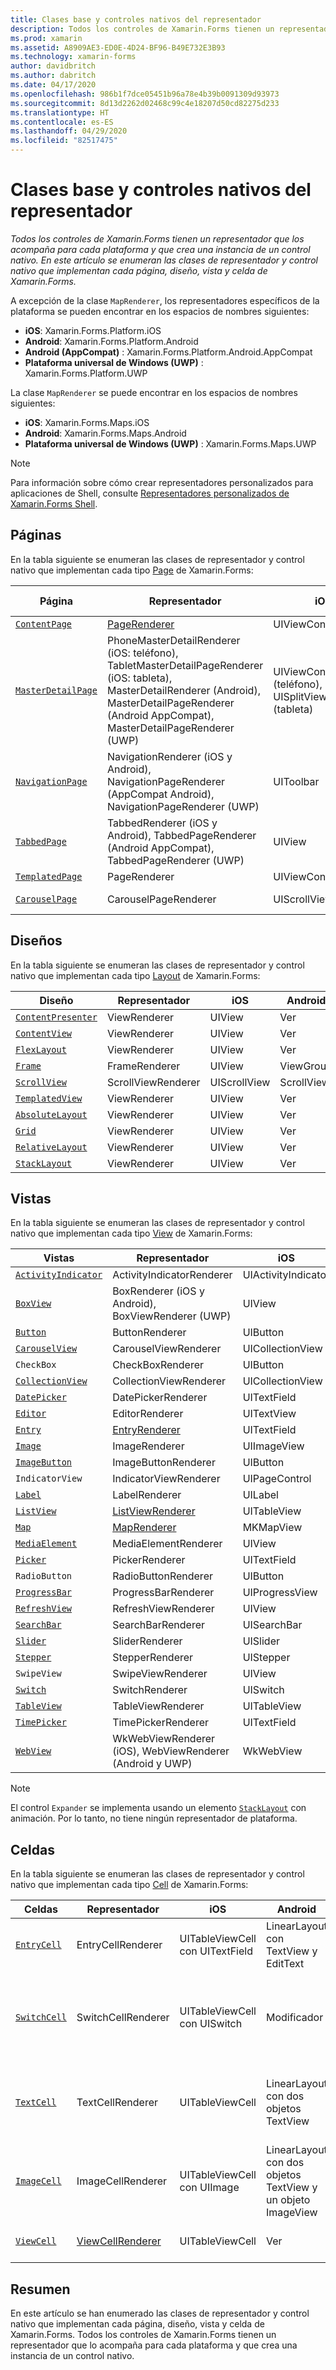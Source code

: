 ```yaml
---
title: Clases base y controles nativos del representador
description: Todos los controles de Xamarin.Forms tienen un representador que los acompaña para cada plataforma y que crea una instancia de un control nativo. En este artículo se enumeran las clases de representador y control nativo que implementan cada página, diseño, vista y celda de Xamarin.Forms.
ms.prod: xamarin
ms.assetid: A8909AE3-ED0E-4D24-BF96-B49E732E3B93
ms.technology: xamarin-forms
author: davidbritch
ms.author: dabritch
ms.date: 04/17/2020
ms.openlocfilehash: 986b1f7dce05451b96a78e4b39b0091309d93973
ms.sourcegitcommit: 8d13d2262d02468c99c4e18207d50cd82275d233
ms.translationtype: HT
ms.contentlocale: es-ES
ms.lasthandoff: 04/29/2020
ms.locfileid: "82517475"
---
```

# <a name="renderer-base-classes-and-native-controls"></a>Clases base y controles nativos del representador

_Todos los controles de Xamarin.Forms tienen un representador que los acompaña para cada plataforma y que crea una instancia de un control nativo. En este artículo se enumeran las clases de representador y control nativo que implementan cada página, diseño, vista y celda de Xamarin.Forms._

A excepción de la clase `MapRenderer`, los representadores específicos de la plataforma se pueden encontrar en los espacios de nombres siguientes:

- **iOS**: Xamarin.Forms.Platform.iOS
- **Android**: Xamarin.Forms.Platform.Android
- **Android (AppCompat)** : Xamarin.Forms.Platform.Android.AppCompat
- **Plataforma universal de Windows (UWP)** : Xamarin.Forms.Platform.UWP

La clase `MapRenderer` se puede encontrar en los espacios de nombres siguientes:

- **iOS**: Xamarin.Forms.Maps.iOS
- **Android**: Xamarin.Forms.Maps.Android
- **Plataforma universal de Windows (UWP)** : Xamarin.Forms.Maps.UWP

> [!NOTE]
> Para información sobre cómo crear representadores personalizados para aplicaciones de Shell, consulte [Representadores personalizados de Xamarin.Forms Shell](~/xamarin-forms/app-fundamentals/shell/customrenderers.md).

## <a name="pages"></a>Páginas

En la tabla siguiente se enumeran las clases de representador y control nativo que implementan cada tipo [Page](~/xamarin-forms/user-interface/controls/pages.md) de Xamarin.Forms:

|Página|Representador|iOS|Android|Android (AppCompat)|UWP|
|--- |--- |--- |--- |--- |--- |
|[`ContentPage`](xref:Xamarin.Forms.ContentPage)|[PageRenderer](~/xamarin-forms/app-fundamentals/custom-renderer/contentpage.md)|UIViewController|ViewGroup||FrameworkElement|
|[`MasterDetailPage`](xref:Xamarin.Forms.MasterDetailPage)|PhoneMasterDetailRenderer (iOS: teléfono), TabletMasterDetailPageRenderer (iOS: tableta), MasterDetailRenderer (Android), MasterDetailPageRenderer (Android AppCompat), MasterDetailPageRenderer (UWP)|UIViewController (teléfono), UISplitViewController (tableta)|DrawerLayout (v4)|DrawerLayout (v4)|FrameworkElement (Control personalizado)|
|[`NavigationPage`](xref:Xamarin.Forms.NavigationPage)|NavigationRenderer (iOS y Android), NavigationPageRenderer (AppCompat Android), NavigationPageRenderer (UWP)|UIToolbar|ViewGroup|ViewGroup|FrameworkElement (Control personalizado)|
|[`TabbedPage`](xref:Xamarin.Forms.TabbedPage)|TabbedRenderer (iOS y Android), TabbedPageRenderer (Android AppCompat), TabbedPageRenderer (UWP)|UIView|ViewPager|ViewPager|FrameworkElement (Pivot)|
|[`TemplatedPage`](xref:Xamarin.Forms.TemplatedPage)|PageRenderer|UIViewController|ViewGroup||FrameworkElement|
|[`CarouselPage`](xref:Xamarin.Forms.CarouselPage)|CarouselPageRenderer|UIScrollView|ViewPager|ViewPager|FrameworkElement (FlipView)|

## <a name="layouts"></a>Diseños

En la tabla siguiente se enumeran las clases de representador y control nativo que implementan cada tipo [Layout](~/xamarin-forms/user-interface/controls/layouts.md) de Xamarin.Forms:

|Diseño|Representador|iOS|Android|UWP|
|--- |--- |--- |--- |--- |
|[`ContentPresenter`](xref:Xamarin.Forms.ContentPresenter)|ViewRenderer|UIView|Ver|FrameworkElement|
|[`ContentView`](xref:Xamarin.Forms.ContentView)|ViewRenderer|UIView|Ver|FrameworkElement|
|[`FlexLayout`](xref:Xamarin.Forms.FlexLayout)|ViewRenderer|UIView|Ver|FrameworkElement|
|[`Frame`](xref:Xamarin.Forms.Frame)|FrameRenderer|UIView|ViewGroup|Borde|
|[`ScrollView`](xref:Xamarin.Forms.ScrollView)|ScrollViewRenderer|UIScrollView|ScrollView|ScrollViewer|
|[`TemplatedView`](xref:Xamarin.Forms.TemplatedView)|ViewRenderer|UIView|Ver|FrameworkElement|
|[`AbsoluteLayout`](xref:Xamarin.Forms.AbsoluteLayout)|ViewRenderer|UIView|Ver|FrameworkElement|
|[`Grid`](xref:Xamarin.Forms.Grid)|ViewRenderer|UIView|Ver|FrameworkElement|
|[`RelativeLayout`](xref:Xamarin.Forms.RelativeLayout)|ViewRenderer|UIView|Ver|FrameworkElement|
|[`StackLayout`](xref:Xamarin.Forms.StackLayout)|ViewRenderer|UIView|Ver|FrameworkElement|

## <a name="views"></a>Vistas

En la tabla siguiente se enumeran las clases de representador y control nativo que implementan cada tipo [View](~/xamarin-forms/user-interface/controls/views.md) de Xamarin.Forms:

|Vistas|Representador|iOS|Android|Android (AppCompat)|UWP|
|--- |--- |--- |--- |--- |--- |
|[`ActivityIndicator`](xref:Xamarin.Forms.ActivityIndicator)|ActivityIndicatorRenderer|UIActivityIndicator|ProgressBar||ProgressBar|
|[`BoxView`](xref:Xamarin.Forms.BoxView)|BoxRenderer (iOS y Android), BoxViewRenderer (UWP)|UIView|ViewGroup||Rectángulo|
|[`Button`](xref:Xamarin.Forms.Button)|ButtonRenderer|UIButton|Botón|AppCompatButton|Botón|
|[`CarouselView`](xref:Xamarin.Forms.CarouselView)|CarouselViewRenderer|UICollectionView||RecyclerView|ListViewBase|
|`CheckBox`|CheckBoxRenderer|UIButton||AppCompatCheckBox|CheckBox|
|[`CollectionView`](xref:Xamarin.Forms.CollectionView)|CollectionViewRenderer|UICollectionView||RecyclerView|ListViewBase|
|[`DatePicker`](xref:Xamarin.Forms.DatePicker)|DatePickerRenderer|UITextField|EditText||DatePicker|
|[`Editor`](xref:Xamarin.Forms.Editor)|EditorRenderer|UITextView|EditText||TextBox|
|[`Entry`](xref:Xamarin.Forms.Entry)|[EntryRenderer](~/xamarin-forms/app-fundamentals/custom-renderer/entry.md)|UITextField|EditText||TextBox|
|[`Image`](xref:Xamarin.Forms.Image)|ImageRenderer|UIImageView|ImageView||Imagen|
|[`ImageButton`](xref:Xamarin.Forms.ImageButton)|ImageButtonRenderer|UIButton||AppCompatImageButton|Botón|
|`IndicatorView`|IndicatorViewRenderer|UIPageControl||LinearLayout||
|[`Label`](xref:Xamarin.Forms.Label)|LabelRenderer|UILabel|TextView||TextBlock|
|[`ListView`](xref:Xamarin.Forms.ListView)|[ListViewRenderer](~/xamarin-forms/app-fundamentals/custom-renderer/listview.md)|UITableView|ListView||ListView|
|[`Map`](xref:Xamarin.Forms.Maps.Map)|[MapRenderer](~/xamarin-forms/app-fundamentals/custom-renderer/map-pin.md)|MKMapView|MapView||MapControl|
|[`MediaElement`](xref:Xamarin.Forms.MediaElement)|MediaElementRenderer|UIView||VideoView|MediaElement|
|[`Picker`](xref:Xamarin.Forms.Picker)|PickerRenderer|UITextField|EditText|EditText|ComboBox|
|`RadioButton`|RadioButtonRenderer|UIButton||AppCompatRadioButton|RadioButton|
|[`ProgressBar`](xref:Xamarin.Forms.ProgressBar)|ProgressBarRenderer|UIProgressView|ProgressBar||ProgressBar|
|[`RefreshView`](xref:Xamarin.Forms.RefreshView)|RefreshViewRenderer|UIView||SwipeRefreshLayout|RefreshContainer|
|[`SearchBar`](xref:Xamarin.Forms.SearchBar)|SearchBarRenderer|UISearchBar|SearchView||AutoSuggestBox|
|[`Slider`](xref:Xamarin.Forms.Slider)|SliderRenderer|UISlider|SeekBar||Slider|
|[`Stepper`](xref:Xamarin.Forms.Stepper)|StepperRenderer|UIStepper|LinearLayout||Control|
|`SwipeView`|SwipeViewRenderer|UIView||Ver|SwipeControl|
|[`Switch`](xref:Xamarin.Forms.Switch)|SwitchRenderer|UISwitch|Modificador|SwitchCompat|ToggleSwitch|
|[`TableView`](xref:Xamarin.Forms.TableView)|TableViewRenderer|UITableView|ListView||ListView|
|[`TimePicker`](xref:Xamarin.Forms.TimePicker)|TimePickerRenderer|UITextField|EditText||TimePicker|
|[`WebView`](xref:Xamarin.Forms.WebView)|WkWebViewRenderer (iOS), WebViewRenderer (Android y UWP)|WkWebView|WebView||WebView|

> [!NOTE]
> El control `Expander` se implementa usando un elemento [`StackLayout`](xref:Xamarin.Forms.StackLayout) con animación. Por lo tanto, no tiene ningún representador de plataforma.

## <a name="cells"></a>Celdas

En la tabla siguiente se enumeran las clases de representador y control nativo que implementan cada tipo [Cell](~/xamarin-forms/user-interface/controls/cells.md) de Xamarin.Forms:

|Celdas|Representador|iOS|Android|UWP|
|--- |--- |--- |--- |--- |
|[`EntryCell`](xref:Xamarin.Forms.EntryCell)|EntryCellRenderer|UITableViewCell con UITextField|LinearLayout con TextView y EditText|DataTemplate con un control TextBox|
|[`SwitchCell`](xref:Xamarin.Forms.SwitchCell)|SwitchCellRenderer|UITableViewCell con UISwitch|Modificador|DataTemplate con un elemento Grid que contiene controles TextBlock y ToggleSwitch|
|[`TextCell`](xref:Xamarin.Forms.TextCell)|TextCellRenderer|UITableViewCell|LinearLayout con dos objetos TextView|DataTemplate con un elemento StackPanel que contiene dos elementos TextBlock|
|[`ImageCell`](xref:Xamarin.Forms.ImageCell)|ImageCellRenderer|UITableViewCell con UIImage|LinearLayout con dos objetos TextView y un objeto ImageView|DataTemplate con un elemento Grid que contiene un control Image y dos TextBlock|
|[`ViewCell`](xref:Xamarin.Forms.ViewCell)|[ViewCellRenderer](~/xamarin-forms/app-fundamentals/custom-renderer/viewcell.md)|UITableViewCell|Ver|DataTemplate con un elemento ContentPresenter|

## <a name="summary"></a>Resumen

En este artículo se han enumerado las clases de representador y control nativo que implementan cada página, diseño, vista y celda de Xamarin.Forms. Todos los controles de Xamarin.Forms tienen un representador que lo acompaña para cada plataforma y que crea una instancia de un control nativo.
